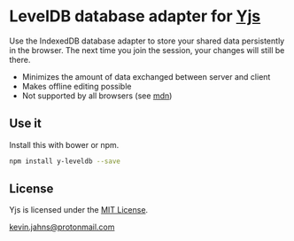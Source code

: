 # LevelDB database adapter for [Yjs](https://github.com/yjs/yjs)

Use the IndexedDB database adapter to store your shared data persistently in
the browser. The next time you join the session, your changes will still be
there.

* Minimizes the amount of data exchanged between server and client
* Makes offline editing possible
* Not supported by all browsers (see [mdn](https://developer.mozilla.org/en-US/docs/Web/API/IndexedDB_API))

## Use it

Install this with bower or npm.

```sh
npm install y-leveldb --save
```

## License

Yjs is licensed under the [MIT License](./LICENSE).

<kevin.jahns@protonmail.com>
